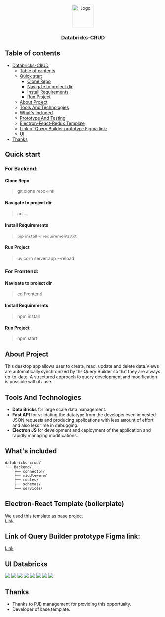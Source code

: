 <!-- # Databricks-CRUD -->
<p align="center">
  <a href="https://media-exp1.licdn.com/dms/image/C4E0BAQEgHy5F742xkg/company-logo_200_200/0/1525738106371?e=2147483647&v=beta&t=LOATzaP9ca3VxKAz8QiVaQ5Ow7XhPoijNTXJJyqvgMk">
    <img src="https://media-exp1.licdn.com/dms/image/C4E0BAQEgHy5F742xkg/company-logo_200_200/0/1525738106371?e=2147483647&v=beta&t=LOATzaP9ca3VxKAz8QiVaQ5Ow7XhPoijNTXJJyqvgMk" alt="Logo" width=72 height=72>
  </a>
  <h3 align="center">Databricks-CRUD</h3>
</p>



## Table of contents

- [Databricks-CRUD](#databricks-crud)
  - [Table of contents](#table-of-contents-1)
  - [Quick start](#quick-start-1)
      - [Clone Repo](#clone-repo-1)
      - [Navigate to project dir](#navigate-to-project-dir-1)
      - [Install Requirements](#install-requirements)
      - [Run Project](#run-project-1)
  - [About Project](#about-project-1)
  - [Tools And Technologies](#tools-and-technologies-1)
  - [What's included](#whats-included-1)
  - [Prototype And Testing](#prototype-and-testing)
  - [Electron-React-Redux Template](#electron-react-redux-template)
  - [Link of Query Builder prototype Figma link:](#link-of-query-builder-prototype-figma-link)
   - [UI](#ui-databricks)
- [Thanks](#thanks)


## Quick start

### **For Backend:**

#### Clone Repo 
> git clone repo-link
#### Navigate to project dir 
> cd ..

#### Install Requirements 
> pip install -r requirements.txt

#### Run Project 
> uvicorn server:app --reload

### **For Frontend:**

#### Navigate to project dir 
> cd Frontend

#### Install Requirements 
> npm install

#### Run Project 
> npm start

## About Project

This desktop app allows user to create, read, update and delete data.Views
are automatically synchronized by the Query Builder so that they are always up-to-date. A structured approach to query development and modification is possible with its use.

## Tools And Technologies

- **Data Bricks** for large scale data management.
- **Fast API** for validating the datatype from the developer even in
nested JSON requests and producing applications with less amount
of effort and also less time in debugging.
- **Electron JS** for development and deployment of the application and
rapidly managing modifications.


## What's included

```text
databricks-crud/
└── Backend/
    ├── connector/
    ├── middleware/
    ├── routes/
    ├── schemas/
    └── services/
```


## Electron-React Template (boilerplate)
We used this template as base project  
[Link](https://github.com/electron-react-boilerplate/electron-react-boilerplate)


## Link of Query Builder prototype Figma link: 
[Link](https://www.figma.com/proto/eTKQeZYNQwdmBVn3KZj3Bi/Server-Connection?node-id=24%3A789&scaling=scale-down&page-id=12%3A120&starting-point-node-id=18%3A616)

## UI Databricks

<!-- ![]() -->
![](UI/WhatsApp%20Image%202022-09-13%20at%203.59.05%20PM.jpeg)
![](UI/WhatsApp%20Image%202022-09-13%20at%204.03.09%20PM.jpeg)
![](UI/WhatsApp%20Image%202022-09-13%20at%204.10.31%20PM.jpeg)
![](UI/WhatsApp%20Image%202022-09-13%20at%204.10.36%20PM.jpeg)
![](UI/WhatsApp%20Image%202022-09-13%20at%204.11.33%20PM.jpeg)
![](UI/WhatsApp%20Image%202022-09-13%20at%204.12.07%20PM.jpeg)
![](UI/WhatsApp%20Image%202022-09-13%20at%204.12.36%20PM.jpeg)
![](UI/WhatsApp%20Image%202022-09-13%20at%204.14.23%20PM.jpeg)


## Thanks

* Thanks to PJD management for providing this opportunity.
* Developer of base template.

